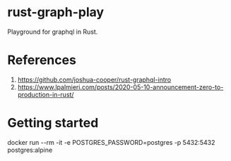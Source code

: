 # rust-graph-play
Playground for graphql in Rust. 

# References

1. https://github.com/joshua-cooper/rust-graphql-intro
1. https://www.lpalmieri.com/posts/2020-05-10-announcement-zero-to-production-in-rust/

# Getting started
docker run --rm -it -e POSTGRES_PASSWORD=postgres -p 5432:5432 postgres:alpine